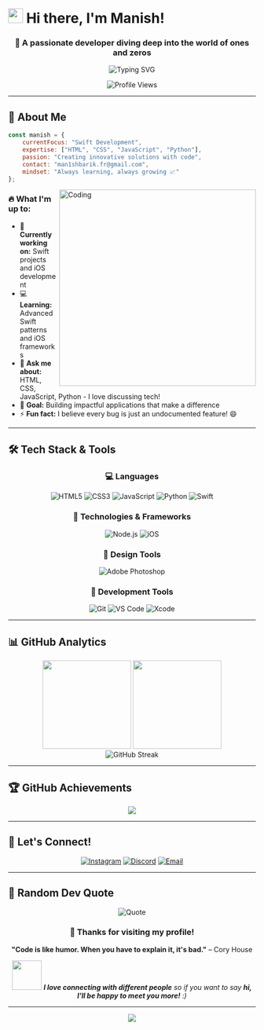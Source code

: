 # <img src="https://raw.githubusercontent.com/MartinHeinz/MartinHeinz/master/wave.gif" width="30px" height="30px" /> Hi there, I'm Manish!

<div align="center">
  
### 🚀 A passionate developer diving deep into the world of ones and zeros

<img src="https://readme-typing-svg.herokuapp.com?font=Fira+Code&size=22&duration=3000&pause=1000&color=36BCF7&center=true&vCenter=true&width=600&lines=Full+Stack+Developer;Swift+Enthusiast;Always+Learning+New+Technologies;Building+Amazing+Digital+Experiences" alt="Typing SVG" />

![Profile Views](https://komarev.com/ghpvc/?username=man1sh&label=Profile%20views&color=brightgreen&style=for-the-badge)

</div>

---

## 🎯 About Me

```javascript
const manish = {
    currentFocus: "Swift Development",
    expertise: ["HTML", "CSS", "JavaScript", "Python"],
    passion: "Creating innovative solutions with code",
    contact: "man1shbarik.fr@gmail.com",
    mindset: "Always learning, always growing 📈"
};
```

<img align="right" alt="Coding" width="400" src="https://cdn.dribbble.com/users/1162077/screenshots/3848914/programmer.gif">

### 🔥 What I'm up to:
- 🔭 **Currently working on:** Swift projects and iOS development
- 💻 **Learning:** Advanced Swift patterns and iOS frameworks
- 💬 **Ask me about:** HTML, CSS, JavaScript, Python - I love discussing tech!
- 🎯 **Goal:** Building impactful applications that make a difference
- ⚡ **Fun fact:** I believe every bug is just an undocumented feature! 😄

---

## 🛠️ Tech Stack & Tools

<div align="center">

### 💻 Languages
![HTML5](https://img.shields.io/badge/HTML5-E34F26?style=for-the-badge&logo=html5&logoColor=white)
![CSS3](https://img.shields.io/badge/CSS3-1572B6?style=for-the-badge&logo=css3&logoColor=white)
![JavaScript](https://img.shields.io/badge/JavaScript-F7DF1E?style=for-the-badge&logo=javascript&logoColor=black)
![Python](https://img.shields.io/badge/Python-3776AB?style=for-the-badge&logo=python&logoColor=white)
![Swift](https://img.shields.io/badge/Swift-FA7343?style=for-the-badge&logo=swift&logoColor=white)

### 🚀 Technologies & Frameworks
![Node.js](https://img.shields.io/badge/Node.js-43853D?style=for-the-badge&logo=node.js&logoColor=white)
![iOS](https://img.shields.io/badge/iOS-000000?style=for-the-badge&logo=ios&logoColor=white)

### 🎨 Design Tools
![Adobe Photoshop](https://img.shields.io/badge/Adobe%20Photoshop-31A8FF?style=for-the-badge&logo=Adobe%20Photoshop&logoColor=white)

### 🔧 Development Tools
![Git](https://img.shields.io/badge/Git-F05032?style=for-the-badge&logo=git&logoColor=white)
![VS Code](https://img.shields.io/badge/VS%20Code-007ACC?style=for-the-badge&logo=visual-studio-code&logoColor=white)
![Xcode](https://img.shields.io/badge/Xcode-1575F9?style=for-the-badge&logo=xcode&logoColor=white)

</div>

---

## 📊 GitHub Analytics

<div align="center">
  <img height="180em" src="https://github-readme-stats.vercel.app/api?username=man1sh&show_icons=true&theme=tokyonight&include_all_commits=true&count_private=true"/>
  <img height="180em" src="https://github-readme-stats.vercel.app/api/top-langs/?username=man1sh&layout=compact&langs_count=8&theme=tokyonight"/>
</div>

<div align="center">
  <img src="https://github-readme-streak-stats.herokuapp.com/?user=man1sh&theme=tokyonight" alt="GitHub Streak" />
</div>



---

## 🏆 GitHub Achievements

<div align="center">
  <img src="https://github-profile-trophy.vercel.app/?username=man1sh&theme=tokyonight&no-frame=true&no-bg=false&margin-w=4&row=2&column=4" />
</div>

---

## 🤝 Let's Connect!

<div align="center">

[![Instagram](https://img.shields.io/badge/Instagram-E4405F?style=for-the-badge&logo=instagram&logoColor=white)](https://instagram.com/man1sh.08)
[![Discord](https://img.shields.io/badge/Discord-7289DA?style=for-the-badge&logo=discord&logoColor=white)](https://discord.gg/man1sh.08)
[![Email](https://img.shields.io/badge/Email-D14836?style=for-the-badge&logo=gmail&logoColor=white)](mailto:man1shbarik.fr@gmail.com)

</div>

---

## 💭 Random Dev Quote

<div align="center">

![Quote](https://quotes-github-readme.vercel.app/api?type=horizontal&theme=tokyonight)



### 💝 Thanks for visiting my profile!


**"Code is like humor. When you have to explain it, it's bad."** – Cory House

<img src="https://media.giphy.com/media/LnQjpWaON8nhr21vNW/giphy.gif" width="60"> <em><b>I love connecting with different people</b> so if you want to say <b>hi, I'll be happy to meet you more!</b> :)</em>

</div>

---

<div align="center">
  <img src="https://capsule-render.vercel.app/api?type=waving&color=gradient&height=60&section=footer"/>
</div>

